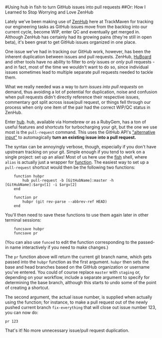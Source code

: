 #Using hub in fish to turn GitHub issues into pull requests
##Or: How I Learned to Stop Worrying and Love ZenHub

Lately we've been making use of [ZenHub](https://www.zenhub.io/) here at TrackMaven for tracking our engineering tasks as GitHub issues move from the backlog into our current cycle, become WIP, enter QC and eventually get merged in. Although ZenHub has certainly had its growing pains (they're still in open beta), it's been great to get GitHub issues organized in one place.

One issue we've had in tracking our GitHub work, however, has been the inherent duplication between issues and pull requests. ZenHub, [HuBoard](https://huboard.com/) and other tools have no ability to filter to *only* issues or *only* pull requests - and in fact, most of the time we wouldn't want to do so, since individual issues sometimes lead to multiple separate pull requests needed to tackle them.

What we really needed was a way to *turn issues into pull requests* on demand, thus avoiding a lot of potential for duplication, noise and confusion when pull requests didn't directly reference their respective issues, commentary got split across issue/pull request, or things fell through our process when only one item of the pair had the correct WIP/QC status in ZenHub.

Enter [hub](https://github.com/github/hub). hub, available via Homebrew or as a RubyGem, has a ton of useful features and shortcuts for turbocharging your git, but the one we use most is the `pull-request` command. This uses the GitHub API's ["alternative input"](https://developer.github.com/v3/pulls/#alternative-input) to automagically **turn an existing issue into a pull request.**

The syntax can be annoyingly verbose, though, especially if you don't have upstream tracking on your git. Simple enough if you tend to work on a single project: set up an alias! Most of us here use the [fish](http://fishshell.com/) shell, where `alias` is actually just a wrapper for [function](http://ridiculousfish.com/shell/user_doc/html/commands.html#function). The easiest way to set up a `pull-request` shortcut would then be the following two functions:

```fish
    function hubpr
        hub pull-request -b [GitHubName]:master -h [GitHubName]:$argv[1] -i $argv[2]
    end

    function pr
        hubpr (git rev-parse --abbrev-ref HEAD)
    end
```

You'll then need to save these functions to use them again later in other terminal sessions:

```fish
    funcsave hubpr
    funcsave pr
```

(You can also use `funced` to edit the function corresponding to the passed-in name interactively if you need to make changes.)

The `pr` function above will return the current git branch name, which gets passed into the `hubpr` function as the first argument. `hubpr` then sets the base and head branches based on the GitHub organization or username you've entered. You could of course replace `master` with `staging` or, depending on your workflow, include a separate argument to specify for determining the base branch, although this starts to undo some of the point of creating a shortcut.

The second argument, the actual issue number, is supplied when actually using the function; for instance, to make a pull request out of the newly pushed current branch `fix-everything` that will close out issue number 123, you can now do:

    pr 123

That's it! No more unnecessary issue/pull request duplication.
